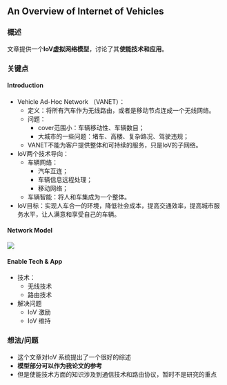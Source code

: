 

## An Overview of Internet of Vehicles



### 概述

文章提供一个**IoV虚拟网络模型**，讨论了其**使能技术和应用**。



### 关键点

#### Introduction

- Vehicle Ad-Hoc Network （VANET）：
  - 定义：将所有汽车作为无线路由，或者是移动节点连成一个无线网络。
  - 问题：
    - cover范围小：车辆移动性、车辆数目；
    - 大城市的一些问题：堵车、高楼、复杂路况、驾驶违规；
  - VANET不能为客户提供整体和可持续的服务，只是IoV的子网络。
- IoV两个技术导向：
  - 车辆网络：
    - 汽车互连；
    - 车辆信息远程处理；
    - 移动网络；
  - 车辆智能：将人和车集成为一个整体。
- IoV目标：实现人车合一的环境，降低社会成本，提高交通效率，提高城市服务水平，让人满意和享受自己的车辆。

#### Network Model

![](https://ws3.sinaimg.cn/large/006tNbRwgy1fwb1qtzpc9j31ki18k14f.jpg)

#### Enable Tech & App

- 技术：
  - 无线技术
  - 路由技术
- 解决问题
  - IoV 激励
  - IoV 维持



### 想法/问题

- 这个文章对IoV 系统提出了一个很好的综述
- **模型部分可以作为我论文的参考**
- 但是使能技术方面的知识涉及到通信技术和路由协议，暂时不是研究的重点



